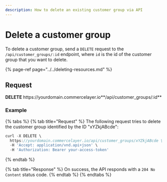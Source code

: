 ```yaml
---
description: How to delete an existing customer group via API
---
```


# Delete a customer group

To delete a customer group, send a `DELETE` request to the `/api/customer_groups/:id` endpoint, where `id` is the id of the customer group that you want to delete.

{% page-ref page="../../deleting-resources.md" %}

## Request

**DELETE** https://<i></i>yourdomain.commercelayer.io**/api/customer_groups/:id**

### Example

{% tabs %}
{% tab title="Request" %}
The following request tries to delete the customer group identified by the ID "xYZkjABcde":

```javascript
curl -X DELETE \
  https://yourdomain.commercelayer.io/api/customer_groups/xYZkjABcde \
  -H 'Accept: application/vnd.api+json' \
  -H 'Authorization: Bearer your-access-token'
```
{% endtab %}

{% tab title="Response" %}
On success, the API responds with a `204 No Content` status code.
{% endtab %}
{% endtabs %}

